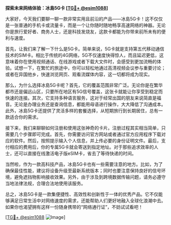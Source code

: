 **探索未来网络体验：冰島5G卡 [[TG💪+ @esim1088](https://t.me/s/esim1088)]**

大家好，今天我们要聊一聊一款非常实用且前沿的产品——冰島5G卡！这不仅仅是一张普通的手机卡或流量卡，而是一个让你随时随地畅享高速网络的神器。无论你是旅行爱好者、商务人士，还是科技发烧友，这款卡都能为你带来前所未有的便利与速度。

首先，让我们来了解一下什么是5G卡。简单来说，5G卡就是支持第五代移动通信技术的SIM卡。相比于传统的4G网络，5G不仅速度快得惊人，而且延迟更低，这意味着你在使用视频通话、在线游戏或者下载大文件时，会感受到更加流畅的体验。试想一下，在繁忙的旅途中，你可以轻松地通过高清视频会议参与重要讨论；或者在异国他乡，快速浏览网页、观看流媒体内容，这一切都将成为现实。

那么，为什么选择冰島5G卡呢？首先，它的覆盖范围非常广泛。无论你是在繁华都市还是偏远山区，只要所在地区有5G信号覆盖，这张卡就能让你享受到稳定而快速的连接。其次，它支持多种语言服务，这对于经常出国的朋友来说简直是福音。无论是办理业务还是查询信息，都能用母语进行操作，大大降低了沟通成本。此外，冰島5G卡还提供了灵活多样的套餐选择，从短期旅行到长期居住，总有一款适合你的需求。

接下来，我们来聊聊如何注册和使用这张神奇的卡片。注册过程其实相当简单，只需要几个步骤即可完成。首先，你需要访问官方网站或者通过官方应用程序下载对应的软件。然后，按照提示输入个人信息，并上传必要的身份证明文件。最后，支付相应的费用后，你的专属5G卡就会寄送到指定地址。对于那些追求效率的人士，还可以直接在线激活电子版eSIM卡，省去了等待快递的时间。

当然啦，作为一款高科技产品，冰島5G卡也有一些需要注意的地方。比如，为了确保最佳性能，建议将设备升级至最新系统版本；同时也要注意保持良好的信号环境，避免遮挡物影响接收效果。另外，由于涉及到跨境数据传输问题，请务必遵守当地法律法规，合理合法地使用该服务。

总之，冰島5G卡是一款集便捷性、高效性和创新性于一体的优秀产品。它不仅能够满足日常生活中对网络速度的需求，还能帮助人们更好地融入全球化浪潮中去。如果你也渴望拥有这样一份随身携带的“网络通行证”，不妨试试看吧！

[[TG💪+ @esim1088](https://t.me/s/esim1088) ![Image](https://i.postimg.cc/4NQfJmqS/Snipaste-2025-05-13-00-14-12.png)]